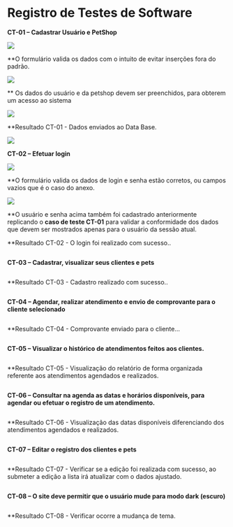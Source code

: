 # Registro de Testes de Software

**CT-01 – Cadastrar Usuário e PetShop**

<img src="https://user-images.githubusercontent.com/86859418/204162288-f68ecb1c-8ba5-41c2-9bc7-b3f620c8d777.png">

**O formulário valida os dados com o intuito de evitar inserções fora do padrão.

<img src="https://user-images.githubusercontent.com/86859418/198904489-a004fb1b-ce01-4d74-bbe9-ff5e89fe554c.jpg">

** Os dados do usuário e da petshop devem ser preenchidos, para obterem um acesso ao sistema

<img src="https://user-images.githubusercontent.com/86859418/204162820-73722040-f41e-4a59-add4-ae5c5341d181.png">

**Resultado CT-01 - Dados enviados ao Data Base.

<img src="https://user-images.githubusercontent.com/86859418/198904574-34a8917a-1340-4b7f-bd84-16e0e41091af.jpg">

**CT-02 – Efetuar login**

<img src="https://user-images.githubusercontent.com/86859418/204162487-a18adb08-a4ad-4f34-903f-25b98f2ad89f.png">

**O formulário valida os dados de login e senha estão corretos, ou campos vazios que é o caso do anexo.

<img src="https://user-images.githubusercontent.com/86859418/204162561-a7590e2f-95a3-425b-8390-713ea8048396.png">

**O usuário e senha acima também foi cadastrado anteriormente replicando o **caso de teste CT-01** para validar a conformidade dos dados que devem ser mostrados apenas para o usuário da sessão atual.

**Resultado CT-02 - O login foi realizado com sucesso..

<img src="">

**CT-03 – Cadastrar, visualizar seus clientes e pets**

<img src="">

**Resultado CT-03 - Cadastro realizado com sucesso..

<img src="">

**CT-04 – Agendar, realizar atendimento e envio de comprovante para o cliente selecionado**

<img src="">

**Resultado CT-04 - Comprovante enviado para o cliente...

<img src="">


**CT-05 – Visualizar o histórico de atendimentos feitos aos clientes.**

<img src="">

**Resultado CT-05 - Visualização do relatório de forma organizada referente aos atendimentos agendados e realizados.

<img src="">

**CT-06 – Consultar na agenda as datas e horários disponíveis, para agendar ou efetuar o registro de um atendimento.**

<img src="">

**Resultado CT-06 - Visualização das datas disponíveis diferenciando dos atendimentos agendados e realizados.

<img src="">

**CT-07 – Editar o registro dos clientes e pets**

<img src="">

**Resultado CT-07 - Verificar se a edição foi realizada com sucesso, ao submeter a edição a lista irá atualizar com o dados ajustado.

<img src="">

**CT-08 – O site deve permitir que o usuário mude para modo dark (escuro)**

<img src="">

**Resultado CT-08 - Verificar ocorre a mudança de tema.

<img src="">
